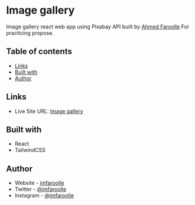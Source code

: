 # Image gallery

Image gallery react web app using Pixabay API built by [Ahmed Faroolle](https://www.imfaroolle.com/) For practicing propose.

## Table of contents

- [Links](#links)
- [Built with](#built-with)
- [Author](#author)

## Links

- Live Site URL: [Image gallery](https://imfaroolle-image-gallery.netlify.app/)

## Built with

- React
- TailwindCSS

## Author

- Website - [imfaroolle](https://www.imfaroolle.com/)
- Twitter - [@imfaroolle](https://twitter.com/imfaroolle)
- Instagram - [@imfaroolle](https://www.instagram.com/imfaroolle/)
